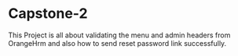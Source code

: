 # Capstone-2
This Project is all about validating the menu and admin headers from OrangeHrm and also how to send reset password link successfully.
